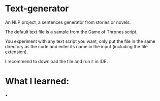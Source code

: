 # Text-generator
An NLP project, a sentences generator from stories or novels.

The default text file is a sample from the Game of Thrones script.

You experiment with any text script you want, only put the file in the same directory as the code and enter its name in the input (including the file extension).

I recommend to download the file and run it in IDE.

# What I learned:
•

